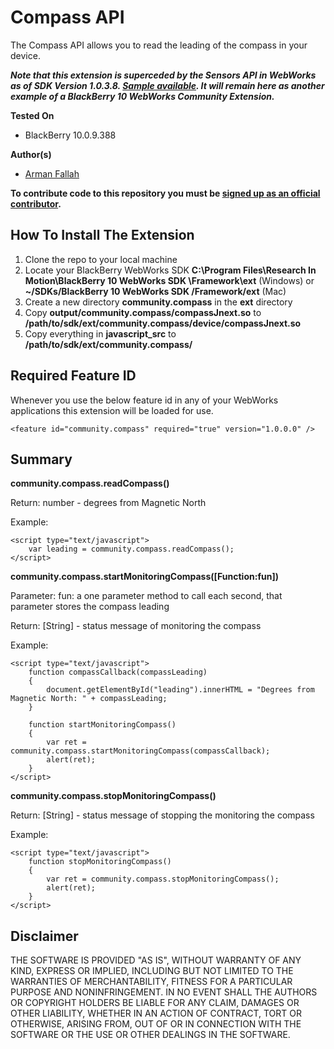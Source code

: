 # Compass API

The Compass API allows you to read the leading of the compass in your device.

___Note that this extension is superceded by the Sensors API in WebWorks as of SDK Version 1.0.3.8. [Sample available](https://github.com/blackberry/BB10-WebWorks-Samples/tree/master/Sensors). It will remain here as another example of a BlackBerry 10 WebWorks Community Extension.___

**Tested On**

* BlackBerry 10.0.9.388

**Author(s)**

* [Arman Fallah](https://github.com/starpax)

**To contribute code to this repository you must be [signed up as an official contributor](http://blackberry.github.com/howToContribute.html).**

## How To Install The Extension

1. Clone the repo to your local machine
2. Locate your BlackBerry WebWorks SDK **C:\Program Files\Research In Motion\BlackBerry 10 WebWorks SDK <version>\Framework\ext** (Windows) or **~/SDKs/BlackBerry 10 WebWorks SDK <version>/Framework/ext** (Mac)
3. Create a new directory **community.compass** in the **ext** directory
4. Copy **output/community.compass/compassJnext.so** to **/path/to/sdk/ext/community.compass/device/compassJnext.so**
5. Copy everything in **javascript_src** to **/path/to/sdk/ext/community.compass/**

## Required Feature ID
Whenever you use the below feature id in any of your WebWorks applications this extension will be loaded for use.

	<feature id="community.compass" required="true" version="1.0.0.0" />
	
## Summary

**community.compass.readCompass()**

Return:
number - degrees from Magnetic North

Example:

	<script type="text/javascript">
		var leading = community.compass.readCompass();
	</script>

**community.compass.startMonitoringCompass([Function:fun])**

Parameter:
fun: a one parameter method to call each second, that parameter stores the compass leading      

Return:
[String] - status message of monitoring the compass

Example:

	<script type="text/javascript">                        
	    function compassCallback(compassLeading) 
	    {
	        document.getElementById("leading").innerHTML = "Degrees from Magnetic North: " + compassLeading;
	    }
	    
	    function startMonitoringCompass() 
	    {
	        var ret = community.compass.startMonitoringCompass(compassCallback);
	        alert(ret);
	    }
	</script>   

**community.compass.stopMonitoringCompass()**

Return:
[String] - status message of stopping the monitoring the compass

Example:

	<script type="text/javascript">   
		function stopMonitoringCompass() 
		{
	    	var ret = community.compass.stopMonitoringCompass();
	        alert(ret);
	    }
	</script>

## Disclaimer

THE SOFTWARE IS PROVIDED "AS IS", WITHOUT WARRANTY OF ANY KIND, EXPRESS OR IMPLIED, INCLUDING BUT NOT LIMITED TO THE WARRANTIES OF MERCHANTABILITY, FITNESS FOR A PARTICULAR PURPOSE AND NONINFRINGEMENT. IN NO EVENT SHALL THE AUTHORS OR COPYRIGHT HOLDERS BE LIABLE FOR ANY CLAIM, DAMAGES OR OTHER LIABILITY, WHETHER IN AN ACTION OF CONTRACT, TORT OR OTHERWISE, ARISING FROM, OUT OF OR IN CONNECTION WITH THE SOFTWARE OR THE USE OR OTHER DEALINGS IN THE SOFTWARE.